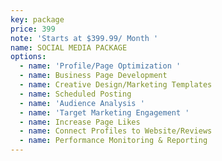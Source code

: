 ```yaml
---
key: package
price: 399
note: 'Starts at $399.99/ Month '
name: SOCIAL MEDIA PACKAGE
options:
  - name: 'Profile/Page Optimization '
  - name: Business Page Development
  - name: Creative Design/Marketing Templates
  - name: Scheduled Posting
  - name: 'Audience Analysis '
  - name: 'Target Marketing Engagement '
  - name: Increase Page Likes
  - name: Connect Profiles to Website/Reviews
  - name: Performance Monitoring & Reporting
---
```


